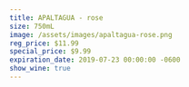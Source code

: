 ```yaml
---
title: APALTAGUA - rose
size: 750mL
image: /assets/images/apaltagua-rose.png
reg_price: $11.99
special_price: $9.99
expiration_date: 2019-07-23 00:00:00 -0600
show_wine: true
---
```


